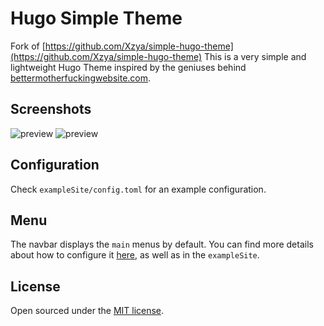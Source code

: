 # Hugo Simple Theme

Fork of [https://github.com/Xzya/simple-hugo-theme](https://github.com/Xzya/simple-hugo-theme)
This is a very simple and lightweight Hugo Theme inspired by the geniuses behind [bettermotherfuckingwebsite.com](http://bettermotherfuckingwebsite.com/).

## Screenshots

![preview](https://raw.githubusercontent.com/ihasdapie/bettermotherfuckinghugowebsite/master/images/screenshot.png)
![preview](https://raw.githubusercontent.com/ihasdapie/bettermotherfuckinghugowebsite/master/images/screenshot2.png)

## Configuration

Check `exampleSite/config.toml` for an example configuration.

## Menu

The navbar displays the `main` menus by default. You can find more details about how to configure it [here](https://gohugo.io/templates/menu-templates/), as well as in the `exampleSite`.

## License

Open sourced under the [MIT license](./LICENSE.md).
